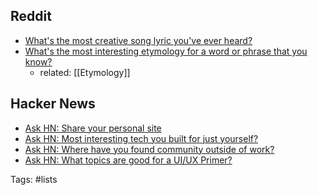 ## Reddit

- [What's the most creative song lyric you've ever heard?](https://www.reddit.com/r/AskReddit/comments/12ql2s1/whats_the_most_creative_song_lyric_youve_ever/)
- [What's the most interesting etymology for a word or phrase that you know?](https://www.reddit.com/r/AskReddit/comments/13nxmi0/whats_the_most_interesting_etymology_for_a_word/)
	- related: [[Etymology]]

## Hacker News

- [Ask HN: Share your personal site](https://news.ycombinator.com/item?id=30934529)
- [Ask HN: Most interesting tech you built for just yourself?](https://news.ycombinator.com/item?id=35729232)
- [Ask HN: Where have you found community outside of work?](https://news.ycombinator.com/item?id=36128618)
- [Ask HN: What topics are good for a UI/UX Primer?](https://news.ycombinator.com/item?id=36468535)

Tags: #lists
